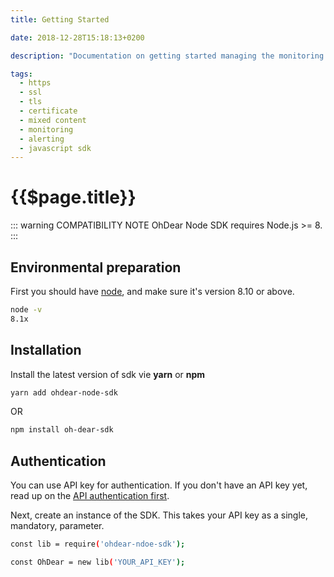```yaml
---
title: Getting Started

date: 2018-12-28T15:18:13+0200

description: "Documentation on getting started managing the monitoring of your websites with the Oh Dear! Node SDK."

tags:
  - https
  - ssl
  - tls 
  - certificate
  - mixed content
  - monitoring
  - alerting
  - javascript sdk
---
```


# {{$page.title}}

::: warning COMPATIBILITY NOTE
OhDear Node SDK requires Node.js >= 8.
:::

## Environmental preparation

First you should have [node](https://nodejs.org), and make sure it's version 8.10 or above. 

``` bash
node -v
8.1x
```

## Installation

Install the latest version of sdk vie **yarn** or **npm**

``` bash
yarn add ohdear-node-sdk
```
OR
```bash 
npm install oh-dear-sdk
```

## Authentication

You can use API key for authentication. If you don't have an API key yet, read up on the [API authentication first](https://ohdear.app/docs/api/authentication).


Next, create an instance of the SDK. This takes your API key as a single, mandatory, parameter.

``` bash
const lib = require('ohdear-ndoe-sdk');

const OhDear = new lib('YOUR_API_KEY');
```


<HelpBlock/>
